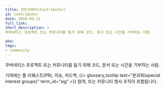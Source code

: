 ```yaml
---
title: 컨트리뷰터(Contributor)
id: contributor
date: 2018-04-12
full_link:
short_description: >
쿠버네티스 프로젝트 또는 커뮤니티를 돕기 위해 코드, 문서 또는 시간을 기부하는 사람.

aka:
tags:
- community
---
```

쿠버네티스 프로젝트 또는 커뮤니티를 돕기 위해 코드, 문서 또는 시간을 기부하는 사람.

<!--more-->

기여에는 풀 리퀘스트(PR), 이슈, 피드백, {{< glossary_tooltip text="분과회(special interest 
groups)" term_id="sig" >}} 참여, 또는 커뮤니티 행사 조직이 포함됩니다.
